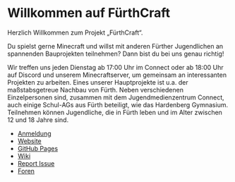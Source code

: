 # Willkommen auf FürthCraft
Herzlich Willkommen zum Projekt „FürthCraft“.

Du spielst gerne Minecraft und willst mit anderen Fürther Jugendlichen an spannenden Bauprojekten teilnehmen?
Dann bist du bei uns genau richtig!

Wir treffen uns jeden Dienstag ab 17:00 Uhr im Connect oder ab 18:00 Uhr auf Discord und unserem Minecraftserver, um gemeinsam an interessanten Projekten zu arbeiten.  Eines unserer Hauptprojekte ist  u.a. der maßstabsgetreue Nachbau von Fürth.  Neben verschiedenen Einzelpersonen sind, zusammen mit dem Jugendmedienzentrum Connect, auch einige Schul-AGs  aus Fürth beteiligt, wie das Hardenberg Gymnasium. Teilnehmen können Jugendliche, die in Fürth leben und im Alter zwischen 12 und 18 Jahre sind.

- [Anmeldung](https://connectlive.de/Archive/5296)
- [Website](https://fuerthcraft.de)
- [GitHub Pages](https://fuerthcraft.github.io)
- [Wiki](https://github.com/FuerthCraft/fuerthcraft/wiki)
- [Report Issue](https://github.com/FuerthCraft/fuerthcraft/issues/new/choose)
- [Foren](https://github.com/FuerthCraft/fuerthcraft/discussions)

